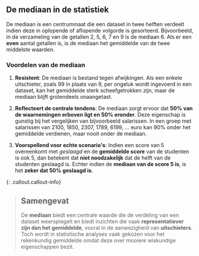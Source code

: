 ## De mediaan in de statistiek 

De mediaan is een centrummaat die een dataset in twee helften verdeelt indien deze in oplopende of aflopende volgorde is gesorteerd. Bijvoorbeeld, in de verzameling van de getallen 2, 5, 6, 7 en 9 is de mediaan 6. Als er een **even** aantal getallen is, is de mediaan het gemiddelde van de twee middelste waarden.

### Voordelen van de mediaan
1. **Resistent**: De mediaan is bestand tegen afwijkingen. Als een enkele uitschieter, zoals 99 in plaats van 9, per ongeluk wordt ingevoerd in een dataset, kan het gemiddelde sterk scheefgetrokken zijn, maar de mediaan blijft grotendeels onaangetast.

2. **Reflecteert de centrale tendens**: De mediaan zorgt ervoor dat **50% van de waarnemingen erboven ligt en 50% eronder**. Deze eigenschap is gunstig bij het vergelijken van bijvoorbeeld salarissen. In een groep met salarissen van 2100, 1850, 2307, 1789, 6199, ... euro kan 90% onder het gemiddelde verdienen, maar nooit onder de mediaan.

3. **Voorspellend voor echte scenario's**: Indien een score van 5 overeenkomt met *geslaagd* en de **gemiddelde score** van de studenten is ook 5, dan betekent dat **niet noodzakelijk** dat de helft van de studenten geslaagd is. Echter indien de **mediaan van de score 5 is**, is het **zeker dat 50% geslaagd is**.

{: .callout.callout-info}
>## Samengevat
>De **mediaan** biedt een centrale waarde die de verdeling van een dataset weerspiegelt en biedt inzichten die vaak **representatiever zijn dan het gemiddelde**, vooral in de aanwezigheid van **uitschieters**. Toch wordt in statistische analyses vaak gekozen voor het rekenkundig gemiddelde omdat deze over mooiere wiskundige eigenschappen bezit.